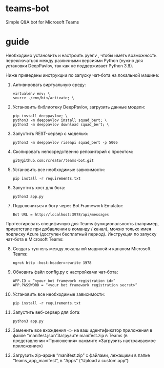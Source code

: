 # teams-bot

Simple Q&amp;A bot for Microsoft Teams

# guide

Необходимо установить и настроить pyenv , чтобы иметь возможность
переключаться между различными версиями Python (нужно для установки
DeepPavlov, так как не поддерживает Python 3.8).

Ниже приведены инструкции по
запуску чат-бота на локальной машине:

1. Активировать виртуальную среду:

       virtualenv env; \
       source ./env/bin/activate; \

2. Установить библиотеку DeepPavlov, загрузить данные модели:

       pip install deeppavlov; \
       python3 -m deeppavlov install squad_bert; \
       python3 -m deeppavlov download squad_bert; \

3. Запустить REST-сервер с моделью:

       python3 -m deeppavlov riseapi squad_bert -p 5005

4. Скопировать непосредственно репозиторий с проектом:

       git@github.com:rcreator/teams-bot.git

5. Установить все необходимые зависимости:
        
       pip install -r requirements.txt
 
7. Запустить хост для бота:

       python3 app.py

7. Подключиться к боту через Bot Framework Emulator:

       Bot URL = http://localhost:3978/api/messages

Протестировать специфичную для Teams функциональность (например,
приветствие при добавлении в команду / канал), можно только имея подписку
Azure (доступен бесплатный период). Инструкция по запуску чат-бота в Microsoft
Teams:

8. Создать туннель между локальной машиной и каналом Microsoft Teams:
       
       ngrok http -host-header=rewrite 3978

9. Обновить файл config.py с настройками чат-бота:

       APP.ID = “<your bot framework registration id>”
       APP.PASSWORD = “<your bot framework registration secret>”

10. Установить все необходимые зависимости:
       
        pip install -r requirements.txt

11. Запустить веб-сервер для бота:

        python3 app.py

12. Заменить все вхождения <<YOUR-MICROSOFT-APP-ID>> на ваш
идентификатор приложения в файле “manifest.json”Загрузите manifest.zip в
Teams (в представлении «Приложения» нажмите «Загрузить
настраиваемое приложение»)
  
13. Загрузить zip-архив “manifest.zip” с файлами, лежащими в папке
“teams_app_manifest”, в “Apps” (“Upload a custom app”)
